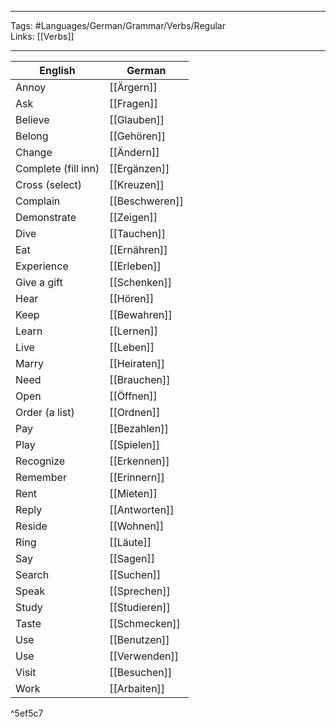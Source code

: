 ___
Tags: #Languages/German/Grammar/Verbs/Regular  
Links: [[Verbs]]
___
English | German
------------ | ------------
Annoy | [[Ärgern]]
Ask | [[Fragen]]
Believe | [[Glauben]]
Belong | [[Gehören]]
Change | [[Ändern]]
Complete (fill inn) | [[Ergänzen]]
Cross (select) | [[Kreuzen]]
Complain | [[Beschweren]]
Demonstrate | [[Zeigen]]
Dive | [[Tauchen]]
Eat | [[Ernähren]]
Experience | [[Erleben]]
Give a gift | [[Schenken]]
Hear | [[Hören]]
Keep | [[Bewahren]]
Learn | [[Lernen]]
Live | [[Leben]]
Marry | [[Heiraten]]
Need | [[Brauchen]]
Open | [[Öffnen]]
Order (a list) | [[Ordnen]]
Pay | [[Bezahlen]]
Play | [[Spielen]]
Recognize | [[Erkennen]]
Remember | [[Erinnern]]
Rent | [[Mieten]]
Reply | [[Antworten]]
Reside | [[Wohnen]]
Ring | [[Läute]]
Say | [[Sagen]]
Search | [[Suchen]]
Speak | [[Sprechen]]
Study | [[Studieren]]
Taste | [[Schmecken]]
Use | [[Benutzen]]
Use | [[Verwenden]]
Visit | [[Besuchen]]
Work | [[Arbaiten]]

^5ef5c7